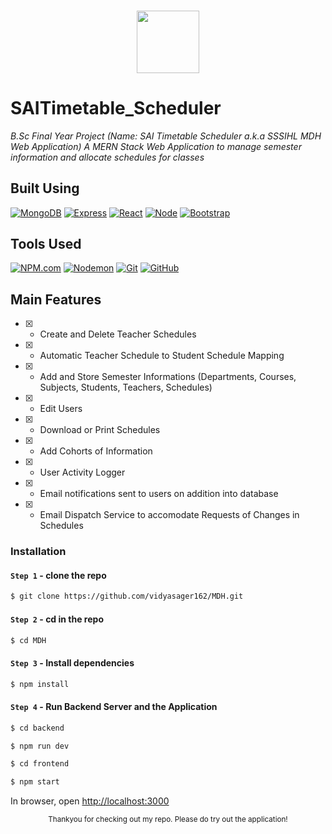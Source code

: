 ### <p align="center"><img width="100px" height="100px" src="https://github.com/vidyasager162/MDH/blob/master/frontend/src/images/SSSIHL-Logo_White.png"></p>

# SAITimetable_Scheduler

_B.Sc Final Year Project (Name: SAI Timetable Scheduler a.k.a SSSIHL MDH Web Application)_
_A MERN Stack Web Application to manage semester information and allocate schedules for classes_

## Built Using
[![MongoDB][MongoDB.com]][Mongo-url] [![Express][Express.js]][Express-url] [![React][React.js]][React-url] [![Node][Node.js]][Node-url] [![Bootstrap][Bootstrap.com]][Bootstrap-url]

## Tools Used
[![NPM.com][NPM.com]][NPM-url] [![Nodemon][Nodemon]][Nodemon-url] [![Git][Git]][Git-url] [![GitHub][GitHub]][GitHub-url]


## Main Features

- [x] - Create and Delete Teacher Schedules
- [x] - Automatic Teacher Schedule to Student Schedule Mapping
- [x] - Add and Store Semester Informations (Departments, Courses, Subjects, Students, Teachers, Schedules)
- [x] - Edit Users
- [x] - Download or Print Schedules
- [x] - Add Cohorts of Information
- [x] - User Activity Logger
- [x] - Email notifications sent to users on addition into database
- [x] - Email Dispatch Service to accomodate Requests of Changes in Schedules

### Installation

#### `Step 1` - clone the repo

```bash
$ git clone https://github.com/vidyasager162/MDH.git
```

#### `Step 2` - cd in the repo

```bash
$ cd MDH
```

#### `Step 3` - Install dependencies

```bash
$ npm install
```

#### `Step 4` - Run Backend Server and the Application

```bash
$ cd backend
```

```bash
$ npm run dev
```

```bash
$ cd frontend
```

```bash
$ npm start
```

In browser, open [http://localhost:3000](http://localhost:3000)

<div align="center">
    <sub>Thankyou for checking out my repo. Please do try out the application!</sub>
</div>

<!-- MARKDOWN LINKS & IMAGES -->
[React.js]: https://img.shields.io/badge/React-20232A?style=for-the-badge&logo=react&logoColor=61DAFB
[React-url]: https://reactjs.org/
[Bootstrap.com]: https://img.shields.io/badge/Bootstrap-563D7C?style=for-the-badge&logo=bootstrap&logoColor=white
[Bootstrap-url]: https://getbootstrap.com
[MongoDB.com]: https://img.shields.io/badge/MongoDB-4EA94B?style=for-the-badge&logo=mongodb&logoColor=white
[Mongo-url]: https://www.mongodb.com/
[Express.js]: https://img.shields.io/badge/Express.js-000000?style=for-the-badge&logo=express&logoColor=white
[Express-url]: https://expressjs.com/
[Node.js]: https://img.shields.io/badge/Node.js-339933?style=for-the-badge&logo=nodedotjs&logoColor=white
[Node-url]: https://nodejs.org/
[NPM.com]: https://img.shields.io/badge/npm-CB3837?style=for-the-badge&logo=npm&logoColor=white
[NPM-url]: https://www.npmjs.com/
[Nodemon]: https://img.shields.io/badge/NODEMON-%23323330.svg?style=for-the-badge&logo=nodemon&logoColor=%BBDEAD
[Nodemon-url]: https://nodemon.io/

[CSS.3]: https://img.shields.io/badge/CSS3-1572B6?style=for-the-badge&logo=css3&logoColor=white
[HTML.5]: https://img.shields.io/badge/HTML5-E34F26?style=for-the-badge&logo=html5&logoColor=white
[Javascript]: https://img.shields.io/badge/JavaScript-323330?style=for-the-badge&logo=javascript&logoColor=F7DF1E
[JSON]: https://img.shields.io/badge/json-5E5C5C?style=for-the-badge&logo=json&logoColor=white

[Git]: https://img.shields.io/badge/git-%23F05033.svg?style=for-the-badge&logo=git&logoColor=white
[Git-url]: https://git-scm.com/
[GitHub]: https://img.shields.io/badge/github-%23121011.svg?style=for-the-badge&logo=github&logoColor=white
[GitHub-url]: https://github.com/

